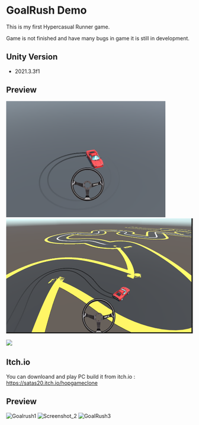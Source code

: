 # GoalRush Demo
This is my first Hypercasual Runner game. 

Game is not finished and have many bugs in game it is still in development.


## Unity Version
- 2021.3.3f1
## Preview
<p >
  <img src="Media/HyperDrift1.png" width="430" >
  <img src="Media/HyperDrift2.png" height="310">
</p

<img src="Media/Drift.gif" >
<img src="Media/Drift.gif" width="980">


## Itch.io 
You can downloand and play  PC build it from itch.io : https://satas20.itch.io/hopgameclone

## Preview
![Goalrush1](https://user-images.githubusercontent.com/84992313/195193750-523b3c9f-75f6-4c36-8759-f35b7fdbcbb2.png)
![Screenshot_2](https://user-images.githubusercontent.com/84992313/195193770-390610db-b1de-4a3e-a526-60f7c58909a1.png)
![GoalRush3](https://user-images.githubusercontent.com/84992313/195194859-1ac97dd1-6619-44e9-880c-0f810be6fe16.png)
